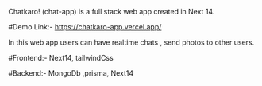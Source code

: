 Chatkaro! (chat-app) is a full stack web app created in Next 14.

#Demo Link:- https://chatkaro-app.vercel.app/

In this web app users can have realtime chats , send photos to other users.

#Frontend:- Next14, tailwindCss

#Backend:- MongoDb ,prisma, Next14
